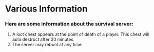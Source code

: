 # Various Information

### Here are some information about the survival server:

1. A loot chest appears at the point of death of a player. This chest will auto destruct after 30 minutes.
2. The server may reboot at any time.
